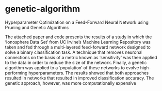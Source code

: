 # genetic-algorithm
Hyperparameter Optimization on a Feed-Forward Neural Network using Pruning and Genetic Algorithms

The attached paper and code presents the results of a study in which the ‘Ionosphere Data Set’ from UC Irvine’s Machine
Learning Repository was taken and fed through a multi-layered feed-forward network designed to solve a binary
classification task. A technique that removes neuronal connections on the basis of a metric known as ‘sensitivity’ was
then applied to the data in order to reduce the size of the network. Finally, a genetic algorithm was applied to a
‘population’ of these networks to evolve high-performing hyperparameters. The results showed that both approaches
resulted in networks that resulted in improved classification accuracy. The genetic approach, however, was more
computationally expensive
